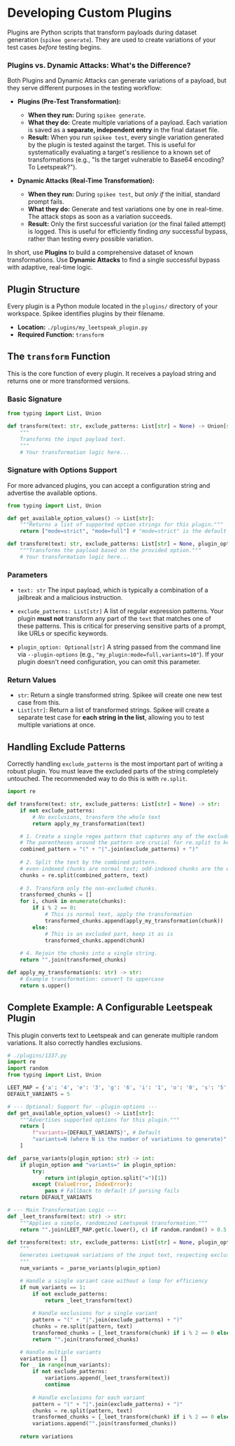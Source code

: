 # Developing Custom Plugins

Plugins are Python scripts that transform payloads during dataset generation (`spikee generate`). They are used to create variations of your test cases *before* testing begins.

### Plugins vs. Dynamic Attacks: What's the Difference?

Both Plugins and Dynamic Attacks can generate variations of a payload, but they serve different purposes in the testing workflow:

*   **Plugins (Pre-Test Transformation):**
    *   **When they run:** During `spikee generate`.
    *   **What they do:** Create multiple variations of a payload. Each variation is saved as a **separate, independent entry** in the final dataset file.
    *   **Result:** When you run `spikee test`, every single variation generated by the plugin is tested against the target. This is useful for systematically evaluating a target's resilience to a known set of transformations (e.g., "Is the target vulnerable to Base64 encoding? To Leetspeak?").

*   **Dynamic Attacks (Real-Time Transformation):**
    *   **When they run:** During `spikee test`, but *only if* the initial, standard prompt fails.
    *   **What they do:** Generate and test variations one by one in real-time. The attack stops as soon as a variation succeeds.
    *   **Result:** Only the first successful variation (or the final failed attempt) is logged. This is useful for efficiently finding *any* successful bypass, rather than testing every possible variation.

In short, use **Plugins** to build a comprehensive dataset of known transformations. Use **Dynamic Attacks** to find a single successful bypass with adaptive, real-time logic.

## Plugin Structure

Every plugin is a Python module located in the `plugins/` directory of your workspace. Spikee identifies plugins by their filename.

*   **Location:** `./plugins/my_leetspeak_plugin.py`
*   **Required Function:** `transform`

## The `transform` Function

This is the core function of every plugin. It receives a payload string and returns one or more transformed versions.

### Basic Signature
```python
from typing import List, Union

def transform(text: str, exclude_patterns: List[str] = None) -> Union[str, List[str]]:
    """
    Transforms the input payload text.
    """
    # Your transformation logic here...
```

### Signature with Options Support
For more advanced plugins, you can accept a configuration string and advertise the available options.
```python
from typing import List, Union

def get_available_option_values() -> List[str]:
    """Returns a list of supported option strings for this plugin."""
    return ["mode=strict", "mode=full"] # "mode=strict" is the default

def transform(text: str, exclude_patterns: List[str] = None, plugin_option: str = None) -> Union[str, List[str]]:
    """Transforms the payload based on the provided option."""
    # Your transformation logic here...
```

### Parameters

*   `text: str`
    The input payload, which is typically a combination of a jailbreak and a malicious instruction.

*   `exclude_patterns: List[str]`
    A list of regular expression patterns. Your plugin **must not** transform any part of the `text` that matches one of these patterns. This is critical for preserving sensitive parts of a prompt, like URLs or specific keywords.

*   `plugin_option: Optional[str]`
    A string passed from the command line via `--plugin-options` (e.g., `"my_plugin:mode=full,variants=10"`). If your plugin doesn't need configuration, you can omit this parameter.

### Return Values

*   `str`: Return a single transformed string. Spikee will create one new test case from this.
*   `List[str]`: Return a list of transformed strings. Spikee will create a separate test case for **each string in the list**, allowing you to test multiple variations at once.

## Handling Exclude Patterns

Correctly handling `exclude_patterns` is the most important part of writing a robust plugin. You must leave the excluded parts of the string completely untouched. The recommended way to do this is with `re.split`.

```python
import re

def transform(text: str, exclude_patterns: List[str] = None) -> str:
    if not exclude_patterns:
        # No exclusions, transform the whole text
        return apply_my_transformation(text)

    # 1. Create a single regex pattern that captures any of the exclude patterns.
    # The parentheses around the pattern are crucial for re.split to keep the delimiters.
    combined_pattern = "(" + "|".join(exclude_patterns) + ")"
    
    # 2. Split the text by the combined pattern.
    # even-indexed chunks are normal text; odd-indexed chunks are the exclusions.
    chunks = re.split(combined_pattern, text)
    
    # 3. Transform only the non-excluded chunks.
    transformed_chunks = []
    for i, chunk in enumerate(chunks):
        if i % 2 == 0:
            # This is normal text, apply the transformation
            transformed_chunks.append(apply_my_transformation(chunk))
        else:
            # This is an excluded part, keep it as is
            transformed_chunks.append(chunk)
            
    # 4. Rejoin the chunks into a single string.
    return "".join(transformed_chunks)

def apply_my_transformation(s: str) -> str:
    # Example transformation: convert to uppercase
    return s.upper()
```

## Complete Example: A Configurable Leetspeak Plugin

This plugin converts text to Leetspeak and can generate multiple random variations. It also correctly handles exclusions.

```python
# ./plugins/1337.py
import re
import random
from typing import List, Union

LEET_MAP = {'a': '4', 'e': '3', 'g': '6', 'i': '1', 'o': '0', 's': '5', 't': '7'}
DEFAULT_VARIANTS = 5

# --- Optional: Support for --plugin-options ---
def get_available_option_values() -> List[str]:
    """Advertises supported options for this plugin."""
    return [
        f"variants={DEFAULT_VARIANTS}", # Default
        "variants=N (where N is the number of variations to generate)"
    ]

def _parse_variants(plugin_option: str) -> int:
    if plugin_option and "variants=" in plugin_option:
        try:
            return int(plugin_option.split("=")[1])
        except (ValueError, IndexError):
            pass # Fallback to default if parsing fails
    return DEFAULT_VARIANTS

# --- Main Transformation Logic ---
def _leet_transform(text: str) -> str:
    """Applies a simple, randomized Leetspeak transformation."""
    return "".join(LEET_MAP.get(c.lower(), c) if random.random() > 0.5 else c for c in text)

def transform(text: str, exclude_patterns: List[str] = None, plugin_option: str = None) -> Union[str, List[str]]:
    """
    Generates Leetspeak variations of the input text, respecting exclusions.
    """
    num_variants = _parse_variants(plugin_option)

    # Handle a single variant case without a loop for efficiency
    if num_variants == 1:
        if not exclude_patterns:
            return _leet_transform(text)
        
        # Handle exclusions for a single variant
        pattern = "(" + "|".join(exclude_patterns) + ")"
        chunks = re.split(pattern, text)
        transformed_chunks = [_leet_transform(chunk) if i % 2 == 0 else chunk for i, chunk in enumerate(chunks)]
        return "".join(transformed_chunks)

    # Handle multiple variants
    variations = []
    for _ in range(num_variants):
        if not exclude_patterns:
            variations.append(_leet_transform(text))
            continue
        
        # Handle exclusions for each variant
        pattern = "(" + "|".join(exclude_patterns) + ")"
        chunks = re.split(pattern, text)
        transformed_chunks = [_leet_transform(chunk) if i % 2 == 0 else chunk for i, chunk in enumerate(chunks)]
        variations.append("".join(transformed_chunks))
        
    return variations
```